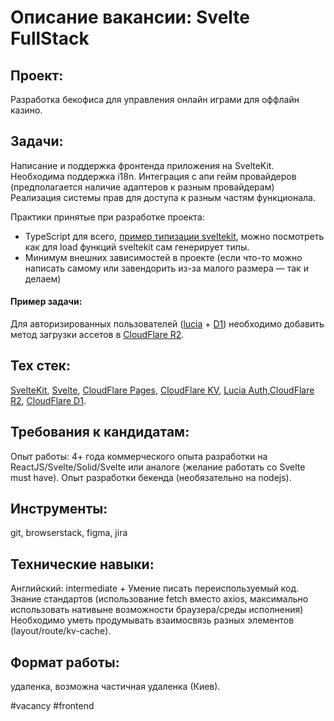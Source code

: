 # Описание вакансии: Svelte FullStack
## Проект: 
Разработка бекофиса для управления онлайн играми для оффлайн казино. 

## Задачи: 
Написание и поддержка фронтенда приложения на SvelteKit.
Необходима поддержка i18n.
Интеграция с апи гейм провайдеров (предполагается наличие адаптеров к разным провайдерам)
Реализация системы прав для доступа к разным частям функционала.

Практики принятые при разработке проекта:
- TypeScript для всего, [пример типизации sveltekit](https://github.com/ivanhofer/sveltekit-typescript-showcase), можно посмотреть как для load функций sveltekit сам генерирует типы.
- Минимум внешних зависимостей в проекте (если что-то можно написать самому или завендорить из-за малого размера — так и делаем)

#### Пример задачи:
Для авторизированных пользователей ([lucia](https://lucia-auth.com/) + [D1](https://lucia-auth.com/database-adapters/pg/)) необходимо добавить метод загрузки ассетов в [CloudFlare R2](https://developers.cloudflare.com/r2/).
## Тех стек: 
[SvelteKit](https://learn.svelte.dev/tutorial/introducing-sveltekit), [Svelte](https://learn.svelte.dev/tutorial/welcome-to-svelte), [CloudFlare Pages](https://kit.svelte.dev/docs/adapter-cloudflare), [CloudFlare KV](https://developers.cloudflare.com/kv/api/), [Lucia Auth](https://www.youtube.com/watch?v=UMpKaZy0Rpc),[CloudFlare R2](https://developers.cloudflare.com/r2/get-started/), [CloudFlare D1](https://developers.cloudflare.com/d1/).

## Требования к кандидатам:
Опыт работы: 4+ года коммерческого опыта разработки на ReactJS/Svelte/Solid/Svelte или аналоге (желание работать со Svelte must have). Опыт разработки бекенда (необязательно на nodejs).
## Инструменты: 
git, browserstack, figma, jira
## Технические навыки: 
Английский: intermediate +
Умение писать переиспользуемый код.
Знание стандартов (использование fetch вместо axios, максимально использовать нативыне возможности браузера/среды исполнения)
Необходимо уметь продумывать взаимосвязь разных элементов (layout/route/kv-cache).
## Формат работы: 
удаленка, возможна частичная удаленка (Киев).

#vacancy #frontend